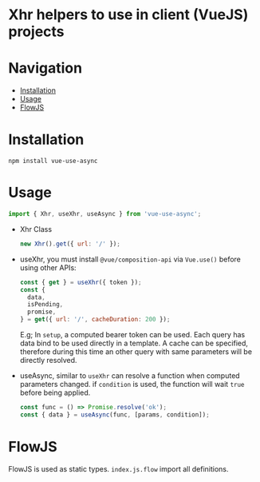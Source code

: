 # Xhr helpers to use in client (VueJS) projects

# Navigation

- [Installation](#Installation)
- [Usage](#Usage)
- [FlowJS](#FlowJS)

# Installation
`npm install vue-use-async`

# Usage
```javascript
import { Xhr, useXhr, useAsync } from 'vue-use-async';
```
- Xhr Class

  ```javascript
  new Xhr().get({ url: '/' });
  ```

- useXhr, you must install `@vue/composition-api` via `Vue.use()` before using other APIs:
  ```javascript
  const { get } = useXhr({ token });
  const { 
    data, 
    isPending,
    promise,
  } = get({ url: '/', cacheDuration: 200 });
  ```
  E.g; In `setup`, a computed bearer token can be used. Each query has data bind to be used
  directly in a template.
  A cache can be specified, therefore during this time an other query with same parameters will be 
  directly resolved.
  
- useAsync, similar to `useXhr` can resolve a function when computed parameters changed.
  if `condition` is used, the function will wait `true` before being applied.
  ```javascript
  const func = () => Promise.resolve('ok');
  const { data } = useAsync(func, [params, condition]);
  ```

# FlowJS
FlowJS is used as static types. `index.js.flow` import all definitions. 
